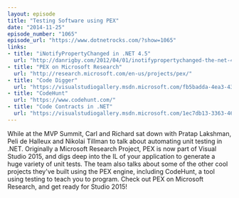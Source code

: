 ```yaml
---
layout: episode
title: "Testing Software using PEX"
date: "2014-11-25"
episode_number: "1065"
episode_url: "https://www.dotnetrocks.com/?show=1065"
links:
- title: "iNotifyPropertyChanged in .NET 4.5"
  url: "http://danrigby.com/2012/04/01/inotifypropertychanged-the-net-4-5-way-revisited/"
- title: "PEX on Microsoft Research"
  url: "http://research.microsoft.com/en-us/projects/pex/"
- title: "Code Digger"
  url: "https://visualstudiogallery.msdn.microsoft.com/fb5badda-4ea3-4314-a723-a1975cbdabb4"
- title: "CodeHunt"
  url: "https://www.codehunt.com/"
- title: "Code Contracts in .NET"
  url: "https://visualstudiogallery.msdn.microsoft.com/1ec7db13-3363-46c9-851f-1ce455f66970"
---
```


While at the MVP Summit, Carl and Richard sat down with Pratap Lakshman, Peli de Halleux and Nikolai Tillman to talk about automating unit testing in .NET. Originally a Microsoft Research Project, PEX is now part of Visual Studio 2015, and digs deep into the IL of your application to generate a huge variety of unit tests. The team also talks about some of the other cool projects they've built using the PEX engine, including CodeHunt, a tool using testing to teach you to program. Check out PEX on Microsoft Research, and get ready for Studio 2015!
